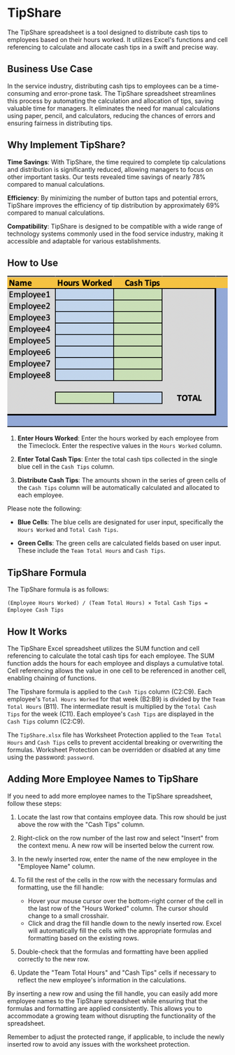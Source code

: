 # TipShare

The TipShare spreadsheet is a tool designed to distribute cash tips to employees based on their hours worked. It utilizes Excel's functions and cell referencing to calculate and allocate cash tips in a swift and precise way.

## Business Use Case

In the service industry, distributing cash tips to employees can be a time-consuming and error-prone task. The TipShare spreadsheet streamlines this process by automating the calculation and allocation of tips, saving valuable time for managers. It eliminates the need for manual calculations using paper, pencil, and calculators, reducing the chances of errors and ensuring fairness in distributing tips.

## Why Implement TipShare?

**Time Savings**: With TipShare, the time required to complete tip calculations and distribution is significantly reduced, allowing managers to focus on other important tasks. Our tests revealed time savings of nearly 78% compared to manual calculations.

**Efficiency**: By minimizing the number of button taps and potential errors, TipShare improves the efficiency of tip distribution by approximately 69% compared to manual calculations.

**Compatibility**: TipShare is designed to be compatible with a wide range of technology systems commonly used in the food service industry, making it accessible and adaptable for various establishments.

## How to Use

![tipshare interface](/tipshare.png)

1. **Enter Hours Worked**: Enter the hours worked by each employee from the Timeclock. Enter the respective values in the `Hours Worked` column.

2. **Enter Total Cash Tips**: Enter the total cash tips collected in the single blue cell in the `Cash Tips` column.

3. **Distribute Cash Tips**: The amounts shown in the series of green cells of the `Cash Tips` column will be automatically calculated and allocated to each employee.

Please note the following:

- **Blue Cells**: The blue cells are designated for user input, specifically the `Hours Worked` and `Total Cash Tips`.

- **Green Cells**: The green cells are calculated fields based on user input. These include the `Team Total Hours` and `Cash Tips`.

## TipShare Formula

The TipShare formula is as follows:

```
(Employee Hours Worked) / (Team Total Hours) × Total Cash Tips = Employee Cash Tips
```

## How It Works

The TipShare Excel spreadsheet utilizes the SUM function and cell referencing to calculate the total cash tips for each employee. The SUM function adds the hours for each employee and displays a cumulative total. Cell referencing allows the value in one cell to be referenced in another cell, enabling chaining of functions.

The Tipshare formula is applied to the `Cash Tips` column (C2:C9). Each employee's `Total Hours Worked` for that week (B2:B9) is divided by the `Team Total Hours` (B11). The intermediate result is multiplied by the `Total Cash Tips` for the week (C11). Each employee's `Cash Tips` are displayed in the `Cash Tips` column (C2:C9).

The `TipShare.xlsx` file has Worksheet Protection applied to the `Team Total Hours` and `Cash Tips` cells to prevent accidental breaking or overwriting the formulas. Worksheet Protection can be overridden or disabled at any time using the password: `password`. 

## Adding More Employee Names to TipShare

If you need to add more employee names to the TipShare spreadsheet, follow these steps:

1. Locate the last row that contains employee data. This row should be just above the row with the "Cash Tips" column.

2. Right-click on the row number of the last row and select "Insert" from the context menu. A new row will be inserted below the current row.

3. In the newly inserted row, enter the name of the new employee in the "Employee Name" column.

4. To fill the rest of the cells in the row with the necessary formulas and formatting, use the fill handle:

   - Hover your mouse cursor over the bottom-right corner of the cell in the last row of the "Hours Worked" column. The cursor should change to a small crosshair.
   - Click and drag the fill handle down to the newly inserted row. Excel will automatically fill the cells with the appropriate formulas and formatting based on the existing rows.

5. Double-check that the formulas and formatting have been applied correctly to the new row.

6. Update the "Team Total Hours" and "Cash Tips" cells if necessary to reflect the new employee's information in the calculations.

By inserting a new row and using the fill handle, you can easily add more employee names to the TipShare spreadsheet while ensuring that the formulas and formatting are applied consistently. This allows you to accommodate a growing team without disrupting the functionality of the spreadsheet.

Remember to adjust the protected range, if applicable, to include the newly inserted row to avoid any issues with the worksheet protection.
